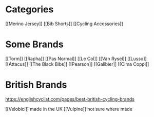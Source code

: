 # Categories
[[Merino Jersey]]
[[Bib Shorts]]
[[Cycling Accessories]]
# Some Brands
[[Torm]]
[[Rapha]]
[[Pas Normal]]
[[Le Col]]
[[Van Rysel]]
[[Lusso]]
[[Attacus]]
[[The Black Bibs]]
[[Pearson]]
[[Galibier]]
[[Cima Coppi]]
# British Brands
https://englishcyclist.com/pages/best-british-cycling-brands

[[Velobici]] made in the UK
[[Vulpine]] not sure where made